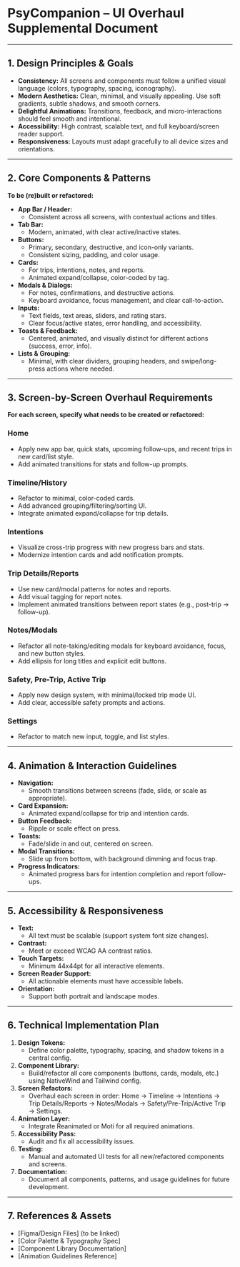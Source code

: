 # PsyCompanion – UI Overhaul Supplemental Document

---

## 1. Design Principles & Goals

- **Consistency:** All screens and components must follow a unified visual language (colors, typography, spacing, iconography).
- **Modern Aesthetics:** Clean, minimal, and visually appealing. Use soft gradients, subtle shadows, and smooth corners.
- **Delightful Animations:** Transitions, feedback, and micro-interactions should feel smooth and intentional.
- **Accessibility:** High contrast, scalable text, and full keyboard/screen reader support.
- **Responsiveness:** Layouts must adapt gracefully to all device sizes and orientations.

---

## 2. Core Components & Patterns

**To be (re)built or refactored:**

- **App Bar / Header:**  
  - Consistent across all screens, with contextual actions and titles.
- **Tab Bar:**  
  - Modern, animated, with clear active/inactive states.
- **Buttons:**  
  - Primary, secondary, destructive, and icon-only variants.  
  - Consistent sizing, padding, and color usage.
- **Cards:**  
  - For trips, intentions, notes, and reports.  
  - Animated expand/collapse, color-coded by tag.
- **Modals & Dialogs:**  
  - For notes, confirmations, and destructive actions.  
  - Keyboard avoidance, focus management, and clear call-to-action.
- **Inputs:**  
  - Text fields, text areas, sliders, and rating stars.  
  - Clear focus/active states, error handling, and accessibility.
- **Toasts & Feedback:**  
  - Centered, animated, and visually distinct for different actions (success, error, info).
- **Lists & Grouping:**  
  - Minimal, with clear dividers, grouping headers, and swipe/long-press actions where needed.

---

## 3. Screen-by-Screen Overhaul Requirements

**For each screen, specify what needs to be created or refactored:**

### Home
- Apply new app bar, quick stats, upcoming follow-ups, and recent trips in new card/list style.
- Add animated transitions for stats and follow-up prompts.

### Timeline/History
- Refactor to minimal, color-coded cards.
- Add advanced grouping/filtering/sorting UI.
- Integrate animated expand/collapse for trip details.

### Intentions
- Visualize cross-trip progress with new progress bars and stats.
- Modernize intention cards and add notification prompts.

### Trip Details/Reports
- Use new card/modal patterns for notes and reports.
- Add visual tagging for report notes.
- Implement animated transitions between report states (e.g., post-trip → follow-up).

### Notes/Modals
- Refactor all note-taking/editing modals for keyboard avoidance, focus, and new button styles.
- Add ellipsis for long titles and explicit edit buttons.

### Safety, Pre-Trip, Active Trip
- Apply new design system, with minimal/locked trip mode UI.
- Add clear, accessible safety prompts and actions.

### Settings
- Refactor to match new input, toggle, and list styles.

---

## 4. Animation & Interaction Guidelines

- **Navigation:**  
  - Smooth transitions between screens (fade, slide, or scale as appropriate).
- **Card Expansion:**  
  - Animated expand/collapse for trip and intention cards.
- **Button Feedback:**  
  - Ripple or scale effect on press.
- **Toasts:**  
  - Fade/slide in and out, centered on screen.
- **Modal Transitions:**  
  - Slide up from bottom, with background dimming and focus trap.
- **Progress Indicators:**  
  - Animated progress bars for intention completion and report follow-ups.

---

## 5. Accessibility & Responsiveness

- **Text:**  
  - All text must be scalable (support system font size changes).
- **Contrast:**  
  - Meet or exceed WCAG AA contrast ratios.
- **Touch Targets:**  
  - Minimum 44x44pt for all interactive elements.
- **Screen Reader Support:**  
  - All actionable elements must have accessible labels.
- **Orientation:**  
  - Support both portrait and landscape modes.

---

## 6. Technical Implementation Plan

1. **Design Tokens:**  
   - Define color palette, typography, spacing, and shadow tokens in a central config.
2. **Component Library:**  
   - Build/refactor all core components (buttons, cards, modals, etc.) using NativeWind and Tailwind config.
3. **Screen Refactors:**  
   - Overhaul each screen in order: Home → Timeline → Intentions → Trip Details/Reports → Notes/Modals → Safety/Pre-Trip/Active Trip → Settings.
4. **Animation Layer:**  
   - Integrate Reanimated or Moti for all required animations.
5. **Accessibility Pass:**  
   - Audit and fix all accessibility issues.
6. **Testing:**  
   - Manual and automated UI tests for all new/refactored components and screens.
7. **Documentation:**  
   - Document all components, patterns, and usage guidelines for future development.

---

## 7. References & Assets

- [Figma/Design Files] (to be linked)
- [Color Palette & Typography Spec]
- [Component Library Documentation]
- [Animation Guidelines Reference] 